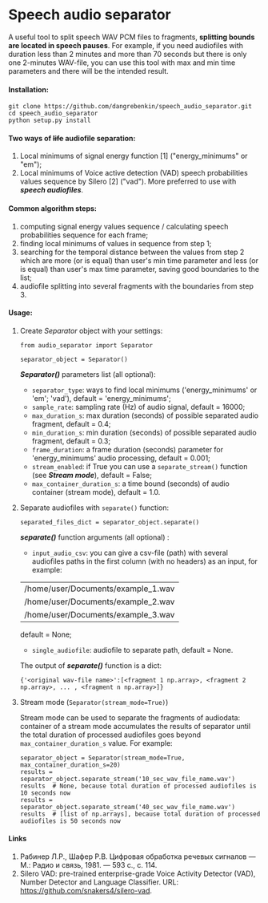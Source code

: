 # Speech audio separator

A useful tool to split speech WAV PCM files to fragments, **splitting bounds are located in speech pauses**.
For example, if you need audiofiles with duration less than 2 minutes and more than 70 seconds but there is only 
one 2-minutes WAV-file, you can use this tool with max and min time parameters and there will be the intended result.

#### Installation:

```
git clone https://github.com/dangrebenkin/speech_audio_separator.git
cd speech_audio_separator
python setup.py install
```

#### Two ways of ~~life~~ audiofile separation:

1) Local minimums of signal energy function [1] ("energy_minimums" or "em");
2) Local minimums of Voice active detection (VAD) speech probabilities values sequence by Silero [2] ("vad"). More
preferred to use with **_speech audiofiles_**.

#### Common algorithm steps:

1. computing signal energy values sequence / calculating speech probabilities sequence for each frame;
2. finding local minimums of values in sequence from step 1;
3. searching for the temporal distance between the values from step 2 which are more (or is equal) 
than user's min time parameter and less (or is equal) than user's max time parameter, saving good 
boundaries to the list;
4. audiofile splitting into several fragments with the boundaries from step 3.

#### Usage:

1. Create *Separator* object with your settings:

    ```
    from audio_separator import Separator 
    
    separator_object = Separator()
    ```

    **_Separator()_** parameters list (all optional):
    
   - `separator_type`: ways to find local minimums ('energy_minimums' or 'em'; 'vad'), default = 'energy_minimums';
   - `sample_rate`: sampling rate (Hz) of audio signal, default = 16000;
   - `max_duration_s`: max duration (seconds) of possible separated audio fragment, default = 0.4;
   - `min_duration_s`: min duration (seconds) of possible separated audio fragment, default = 0.3;
   - `frame_duration`: a frame duration (seconds) parameter for 'energy_minimums' audio processing, default = 0.001;
   - `stream_enabled`: if True you can use a `separate_stream()` function (see **_Stream mode_**), default = False;
   - `max_container_duration_s`: a time bound (seconds) of audio container (stream mode), default = 1.0.
   
2. Separate audiofiles with `separate()` function:
    
    ```
   separated_files_dict = separator_object.separate()
    ```
   **_separate()_** function arguments (all optional) :
   
    - `input_audio_csv`: you can give a csv-file (path) with several audiofiles paths in the first column (with no headers) 
   as an input, for example:
   
   |                          |
   |------------------------------------|
   | /home/user/Documents/example_1.wav |
   | /home/user/Documents/example_2.wav |
   | /home/user/Documents/example_3.wav |

   default = None;
    - `single_audiofile`: audiofile to separate path, default = None.

   The output of **_separate()_** function is a dict:

   ```
   {'<original wav-file name>':[<fragment 1 np.array>, <fragment 2 np.array>, ... , <fragment n np.array>]}
   ```

3. Stream mode (`Separator(stream_mode=True)`)

   Stream mode can be used to separate the fragments of audiodata: container of a stream mode accumulates the 
   results of separator until the total duration of processed audiofiles goes beyond `max_container_duration_s`
   value. For example:
   
   ```
   separator_object = Separator(stream_mode=True, max_container_duration_s=20)
   results = separator_object.separate_stream('10_sec_wav_file_name.wav')
   results  # None, because total duration of processed audiofiles is 10 seconds now
   results = separator_object.separate_stream('40_sec_wav_file_name.wav')
   results  # [list of np.arrays], because total duration of processed audiofiles is 50 seconds now
   ```
   
#### Links

1. Рабинер Л.Р., Шафер Р.В. Цифровая обработка речевых сигналов — М.: Радио и связь, 1981. — 593 c., c. 114.
2. Silero VAD: pre-trained enterprise-grade Voice Activity Detector (VAD), Number Detector and Language Classifier.
URL: https://github.com/snakers4/silero-vad.
